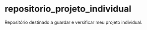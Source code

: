 # repositorio_projeto_individual
Repositório destinado a guardar e versificar meu projeto individual.
